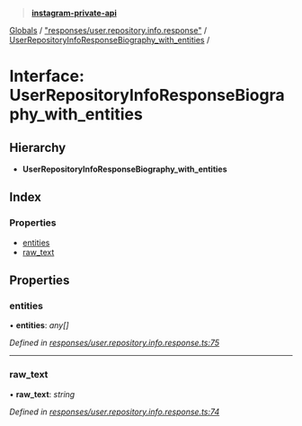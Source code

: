 > **[instagram-private-api](../README.md)**

[Globals](../README.md) / ["responses/user.repository.info.response"](../modules/_responses_user_repository_info_response_.md) / [UserRepositoryInfoResponseBiography_with_entities](_responses_user_repository_info_response_.userrepositoryinforesponsebiography_with_entities.md) /

# Interface: UserRepositoryInfoResponseBiography_with_entities

## Hierarchy

- **UserRepositoryInfoResponseBiography_with_entities**

## Index

### Properties

- [entities](_responses_user_repository_info_response_.userrepositoryinforesponsebiography_with_entities.md#entities)
- [raw_text](_responses_user_repository_info_response_.userrepositoryinforesponsebiography_with_entities.md#raw_text)

## Properties

### entities

• **entities**: _any[]_

_Defined in [responses/user.repository.info.response.ts:75](https://github.com/realinstadude/instagram-private-api/blob/4ae8fec/src/responses/user.repository.info.response.ts#L75)_

---

### raw_text

• **raw_text**: _string_

_Defined in [responses/user.repository.info.response.ts:74](https://github.com/realinstadude/instagram-private-api/blob/4ae8fec/src/responses/user.repository.info.response.ts#L74)_
